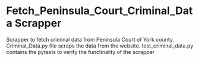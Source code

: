 # Fetch_Peninsula_Court_Criminal_Data Scrapper
Scrapper to fetch criminal data from Peninsula Court of York county.
Criminal_Data.py file scraps the data from the website.
test_criminal_data.py contains the pytests to verify the functinality of the scrapper
